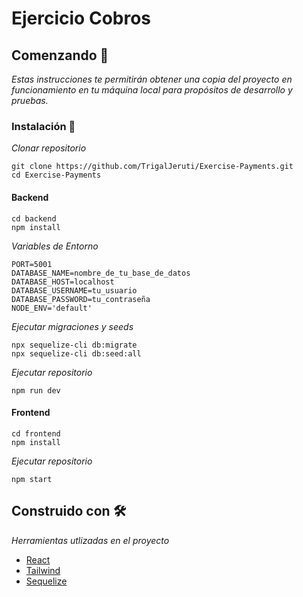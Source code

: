 # Ejercicio Cobros

## Comenzando 🚀

_Estas instrucciones te permitirán obtener una copia del proyecto en funcionamiento en tu máquina local para propósitos de desarrollo y pruebas._

### Instalación 🔧

_Clonar repositorio_

```
git clone https://github.com/TrigalJeruti/Exercise-Payments.git
cd Exercise-Payments
```

#### Backend

```
cd backend
npm install
```
_Variables de Entorno_

```
PORT=5001
DATABASE_NAME=nombre_de_tu_base_de_datos
DATABASE_HOST=localhost
DATABASE_USERNAME=tu_usuario
DATABASE_PASSWORD=tu_contraseña
NODE_ENV='default'
```

_Ejecutar migraciones y seeds_

```
npx sequelize-cli db:migrate
npx sequelize-cli db:seed:all
```

_Ejecutar repositorio_

```
npm run dev
```

#### Frontend

```
cd frontend
npm install
```

_Ejecutar repositorio_

```
npm start
```


## Construido con 🛠️

_Herramientas utlizadas en el proyecto_

* [React](https://es.react.dev/)
* [Tailwind](https://tailwindcss.com/)
* [Sequelize](https://sequelize.org/)
